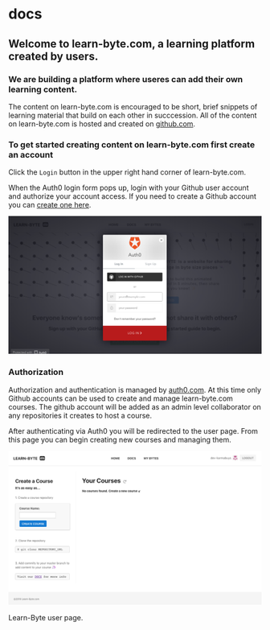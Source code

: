 # docs

## Welcome to learn-byte.com, a learning platform created by users.

### We are building a platform where useres can add their own learning content. 

The content on learn-byte.com is encouraged to be short, brief snippets of learning material that build on each other in succcession. All of the content on learn-byte.com is hosted and created on [github.com](https://github.com). 

### To get started creating content on learn-byte.com first create an account

Click the `Login` button in the upper right hand corner of learn-byte.com.

When the Auth0 login form pops up, login with your Github user account and authorize your account access. If you need to create a Github account you can [create one here](https://github.com/join). 

![login-form](https://raw.githubusercontent.com/learn-byte/docs/master/assets/images/auth0-login.png)

### Authorization

Authorization and authentication is managed by [auth0.com](https://auth0.com/).  At this time only Github accounts can be used to create and manage learn-byte.com courses. The github account will be added as an admin level collaborator on any repositories it creates to host a course.

After authenticating via Auth0 you will be redirected to the user page. From this page you can begin creating new courses and managing them.

![login-form](https://raw.githubusercontent.com/learn-byte/docs/master/assets/images/user-page.png)

Learn-Byte user page.